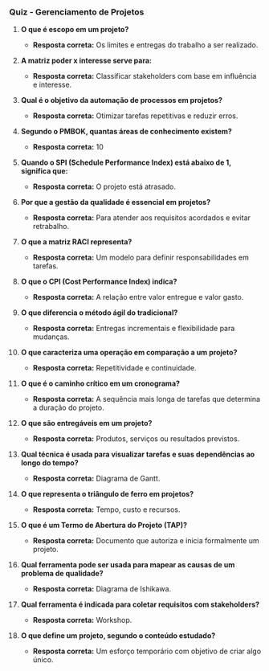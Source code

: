 ### **Quiz - Gerenciamento de Projetos**

1. **O que é escopo em um projeto?**

   - **Resposta correta:** Os limites e entregas do trabalho a ser realizado.

2. **A matriz poder x interesse serve para:**

   - **Resposta correta:** Classificar stakeholders com base em influência e interesse.

3. **Qual é o objetivo da automação de processos em projetos?**

   - **Resposta correta:** Otimizar tarefas repetitivas e reduzir erros.

4. **Segundo o PMBOK, quantas áreas de conhecimento existem?**

   - **Resposta correta:** 10

5. **Quando o SPI (Schedule Performance Index) está abaixo de 1, significa que:**

   - **Resposta correta:** O projeto está atrasado.

6. **Por que a gestão da qualidade é essencial em projetos?**

   - **Resposta correta:** Para atender aos requisitos acordados e evitar retrabalho.

7. **O que a matriz RACI representa?**

   - **Resposta correta:** Um modelo para definir responsabilidades em tarefas.

8. **O que o CPI (Cost Performance Index) indica?**

   - **Resposta correta:** A relação entre valor entregue e valor gasto.

9. **O que diferencia o método ágil do tradicional?**

   - **Resposta correta:** Entregas incrementais e flexibilidade para mudanças.

10. **O que caracteriza uma operação em comparação a um projeto?**

    - **Resposta correta:** Repetitividade e continuidade.

11. **O que é o caminho crítico em um cronograma?**

    - **Resposta correta:** A sequência mais longa de tarefas que determina a duração do projeto.

12. **O que são entregáveis em um projeto?**

    - **Resposta correta:** Produtos, serviços ou resultados previstos.

13. **Qual técnica é usada para visualizar tarefas e suas dependências ao longo do tempo?**

    - **Resposta correta:** Diagrama de Gantt.

14. **O que representa o triângulo de ferro em projetos?**

    - **Resposta correta:** Tempo, custo e recursos.

15. **O que é um Termo de Abertura do Projeto (TAP)?**

    - **Resposta correta:** Documento que autoriza e inicia formalmente um projeto.

16. **Qual ferramenta pode ser usada para mapear as causas de um problema de qualidade?**

    - **Resposta correta:** Diagrama de Ishikawa.

17. **Qual ferramenta é indicada para coletar requisitos com stakeholders?**

    - **Resposta correta:** Workshop.

18. **O que define um projeto, segundo o conteúdo estudado?**

    - **Resposta correta:** Um esforço temporário com objetivo de criar algo único.
